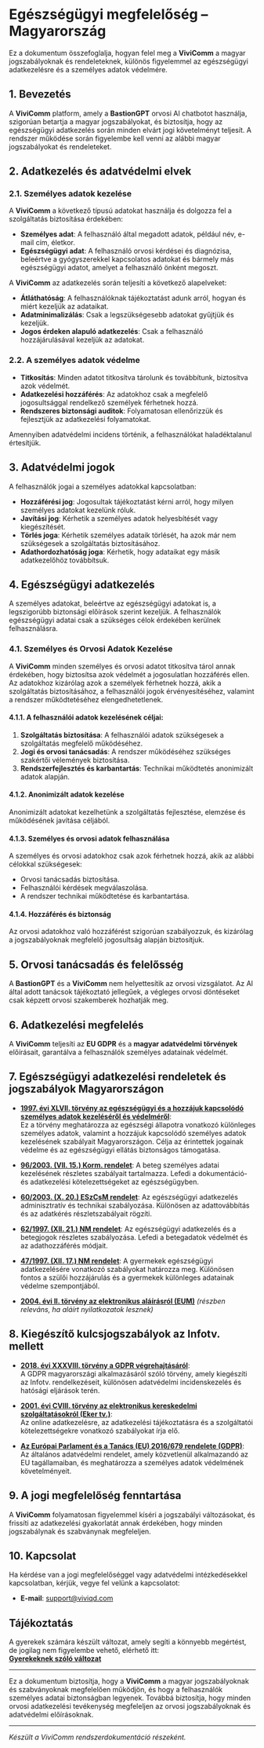 # Egészségügyi megfelelőség – Magyarország

Ez a dokumentum összefoglalja, hogyan felel meg a **ViviComm** a magyar jogszabályoknak és rendeleteknek, különös figyelemmel az egészségügyi adatkezelésre és a személyes adatok védelmére.

## 1. Bevezetés

A **ViviComm** platform, amely a **BastionGPT** orvosi AI chatbotot használja, szigorúan betartja a magyar jogszabályokat, és biztosítja, hogy az egészségügyi adatkezelés során minden elvárt jogi követelményt teljesít. A rendszer működése során figyelembe kell venni az alábbi magyar jogszabályokat és rendeleteket.

## 2. Adatkezelés és adatvédelmi elvek

### 2.1. Személyes adatok kezelése

A **ViviComm** a következő típusú adatokat használja és dolgozza fel a szolgáltatás biztosítása érdekében:

- **Személyes adat**: A felhasználó által megadott adatok, például név, e-mail cím, életkor.
- **Egészségügyi adat**: A felhasználó orvosi kérdései és diagnózisa, beleértve a gyógyszerekkel kapcsolatos adatokat és bármely más egészségügyi adatot, amelyet a felhasználó önként megoszt.

A **ViviComm** az adatkezelés során teljesíti a következő alapelveket:

- **Átláthatóság**: A felhasználóknak tájékoztatást adunk arról, hogyan és miért kezeljük az adataikat.
- **Adatminimalizálás**: Csak a legszükségesebb adatokat gyűjtjük és kezeljük.
- **Jogos érdeken alapuló adatkezelés**: Csak a felhasználó hozzájárulásával kezeljük az adatokat.

### 2.2. A személyes adatok védelme

- **Titkosítás**: Minden adatot titkosítva tárolunk és továbbítunk, biztosítva azok védelmét.
- **Adatkezelési hozzáférés**: Az adatokhoz csak a megfelelő jogosultsággal rendelkező személyek férhetnek hozzá.
- **Rendszeres biztonsági auditok**: Folyamatosan ellenőrizzük és fejlesztjük az adatkezelési folyamatokat.

Amennyiben adatvédelmi incidens történik, a felhasználókat haladéktalanul értesítjük.

## 3. Adatvédelmi jogok

A felhasználók jogai a személyes adatokkal kapcsolatban:

- **Hozzáférési jog**: Jogosultak tájékoztatást kérni arról, hogy milyen személyes adatokat kezelünk róluk.
- **Javítási jog**: Kérhetik a személyes adatok helyesbítését vagy kiegészítését.
- **Törlés joga**: Kérhetik személyes adataik törlését, ha azok már nem szükségesek a szolgáltatás biztosításához.
- **Adathordozhatóság joga**: Kérhetik, hogy adataikat egy másik adatkezelőhöz továbbítsuk.

## 4. Egészségügyi adatkezelés

A személyes adatokat, beleértve az egészségügyi adatokat is, a legszigorúbb biztonsági előírások szerint kezeljük. A felhasználók egészségügyi adatai csak a szükséges célok érdekében kerülnek felhasználásra.

### 4.1. Személyes és Orvosi Adatok Kezelése

A **ViviComm** minden személyes és orvosi adatot titkosítva tárol annak érdekében, hogy biztosítsa azok védelmét a jogosulatlan hozzáférés ellen. Az adatokhoz kizárólag azok a személyek férhetnek hozzá, akik a szolgáltatás biztosításához, a felhasználói jogok érvényesítéséhez, valamint a rendszer működtetéséhez elengedhetetlenek.

#### 4.1.1. A felhasználói adatok kezelésének céljai:

1. **Szolgáltatás biztosítása**: A felhasználói adatok szükségesek a szolgáltatás megfelelő működéséhez.
2. **Jogi és orvosi tanácsadás**: A rendszer működéséhez szükséges szakértői vélemények biztosítása.
3. **Rendszerfejlesztés és karbantartás**: Technikai működtetés anonimizált adatok alapján.

#### 4.1.2. Anonimizált adatok kezelése

Anonimizált adatokat kezelhetünk a szolgáltatás fejlesztése, elemzése és működésének javítása céljából.

#### 4.1.3. Személyes és orvosi adatok felhasználása

A személyes és orvosi adatokhoz csak azok férhetnek hozzá, akik az alábbi célokkal szükségesek:

- Orvosi tanácsadás biztosítása.
- Felhasználói kérdések megválaszolása.
- A rendszer technikai működtetése és karbantartása.

#### 4.1.4. Hozzáférés és biztonság

Az orvosi adatokhoz való hozzáférést szigorúan szabályozzuk, és kizárólag a jogszabályoknak megfelelő jogosultság alapján biztosítjuk.

## 5. Orvosi tanácsadás és felelősség

A **BastionGPT** és a **ViviComm** nem helyettesítik az orvosi vizsgálatot. Az AI által adott tanácsok tájékoztató jellegűek, a végleges orvosi döntéseket csak képzett orvosi szakemberek hozhatják meg.

## 6. Adatkezelési megfelelés

A **ViviComm** teljesíti az **EU GDPR** és a **magyar adatvédelmi törvények** előírásait, garantálva a felhasználók személyes adatainak védelmét.

## 7. Egészségügyi adatkezelési rendeletek és jogszabályok Magyarországon

- [**1997. évi XLVII. törvény az egészségügyi és a hozzájuk kapcsolódó személyes adatok kezeléséről és védelméről**](https://net.jogtar.hu/jogszabaly?docid=99700047.TV):  
Ez a törvény meghatározza az egészségi állapotra vonatkozó különleges személyes adatok, valamint a hozzájuk kapcsolódó személyes adatok kezelésének szabályait Magyarországon. Célja az érintettek jogainak védelme és az egészségügyi ellátás biztonságos támogatása.

- [**96/2003. (VII. 15.) Korm. rendelet**](https://njt.hu/jogszabaly/2003-96-20-22): A beteg személyes adatai kezelésének részletes szabályait tartalmazza. Lefedi a dokumentáció- és adatkezelési kötelezettségeket az egészségügyben.

- [**60/2003. (X. 20.) ESzCsM rendelet**](https://njt.hu/jogszabaly/2003-60-20-0M): Az egészségügyi adatkezelés adminisztratív és technikai szabályozása. Különösen az adattovábbítás és az adatkérés részletszabályait rögzíti.

- [**62/1997. (XII. 21.) NM rendelet**](https://net.jogtar.hu/jogszabaly?docid=99700062.NM): Az egészségügyi adatkezelés és a betegjogok részletes szabályozása. Lefedi a betegadatok védelmét és az adathozzáférés módjait.

- [**47/1997. (XII. 17.) NM rendelet**](https://net.jogtar.hu/jogszabaly?docid=99700047.nm): A gyermekek egészségügyi adatkezelésére vonatkozó szabályokat határozza meg. Különösen fontos a szülői hozzájárulás és a gyermekek különleges adatainak védelme szempontjából.

- [**2004. évi II. törvény az elektronikus aláírásról (EUM)**](https://net.jogtar.hu/jogszabaly?docid=A0400002.EUM) *(részben releváns, ha aláírt nyilatkozatok lesznek)*

## 8. Kiegészítő kulcsjogszabályok az Infotv. mellett

- [**2018. évi XXXVIII. törvény a GDPR végrehajtásáról**](https://njt.hu/jogszabaly/2018-38-00-00):  
A GDPR magyarországi alkalmazásáról szóló törvény, amely kiegészíti az Infotv. rendelkezéseit, különösen adatvédelmi incidenskezelés és hatósági eljárások terén.

- [**2001. évi CVIII. törvény az elektronikus kereskedelmi szolgáltatásokról (Eker tv.)**](https://net.jogtar.hu/jogszabaly?docid=A0100108.TV):  
Az online adatkezelésre, az adatkezelési tájékoztatásra és a szolgáltatói kötelezettségekre vonatkozó szabályokat írja elő.

- [**Az Európai Parlament és a Tanács (EU) 2016/679 rendelete (GDPR)**](https://eur-lex.europa.eu/legal-content/HU/TXT/?uri=CELEX:32016R0679):  
Az általános adatvédelmi rendelet, amely közvetlenül alkalmazandó az EU tagállamaiban, és meghatározza a személyes adatok védelmének követelményeit.

## 9. A jogi megfelelőség fenntartása

A **ViviComm** folyamatosan figyelemmel kíséri a jogszabályi változásokat, és frissíti az adatkezelési gyakorlatát annak érdekében, hogy minden jogszabálynak és szabványnak megfeleljen.

## 10. Kapcsolat

Ha kérdése van a jogi megfelelőséggel vagy adatvédelmi intézkedésekkel kapcsolatban, kérjük, vegye fel velünk a kapcsolatot:

- **E-mail**: [support@viviqd.com](mailto:support@viviqd.com)

## Tájékoztatás

A gyerekek számára készült változat, amely segíti a könnyebb megértést, de jogilag nem figyelembe vehető, elérhető itt:  
[**Gyerekeknek szóló változat**](../easy/easy-healthcare-compliance-hungary.md)

---

Ez a dokumentum biztosítja, hogy a **ViviComm** a magyar jogszabályoknak és szabványoknak megfelelően működjön, és hogy a felhasználók személyes adatai biztonságban legyenek. Továbbá biztosítja, hogy minden orvosi adatkezelési tevékenység megfeleljen az orvosi jogszabályoknak és adatvédelmi előírásoknak.

---

*Készült a ViviComm rendszerdokumentáció részeként.*